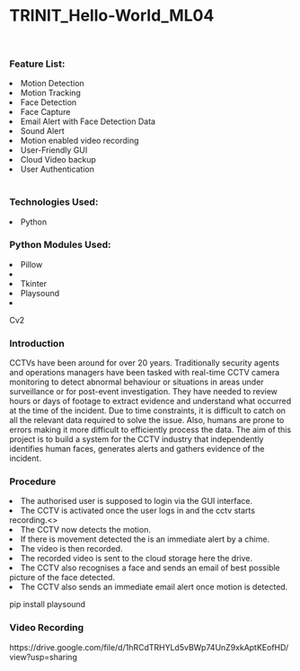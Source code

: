 # TRINIT_Hello-World_ML04

<br>
<h3>Feature List:</h3>
<li>Motion Detection</li>
<li>Motion Tracking</li>
<li>Face Detection</li>
<li>Face Capture</li>
<li>Email Alert with Face Detection Data</li>
<li>Sound Alert</li>
<li>Motion enabled video recording</li>
<li>User-Friendly GUI</li>
<li>Cloud Video backup</li>
<li>User Authentication</li><br>

<h3>Technologies Used:</h3> 
<li>Python</li> 

<h3>Python Modules Used:</h3> 

<li>Pillow<li>

<li>Tkinter</li> 

<li>Playsound<li> 

Cv2 
<h3>Introduction</h3>
CCTVs have been around for over 20 years. Traditionally security agents and operations managers have been tasked with real-time CCTV camera monitoring to detect abnormal behaviour or situations in areas under surveillance or for post-event investigation. They have needed to review hours or days of footage to extract evidence and understand what occurred at the time of the incident. Due to time constraints, it is difficult to catch on all the relevant data required to solve the issue. Also, humans are prone to errors making it more difficult to efficiently process the data. The aim of this project is to build a system for the CCTV industry that independently identifies human faces, generates alerts and gathers evidence of the incident.

<h3>Procedure</h3>
<li>The authorised user is supposed to login via the GUI interface. </li>
<li>The CCTV is activated once the user logs in and the cctv starts recording.<> 
<li>The CCTV now detects the motion.</li>
<li>If there is movement detected the is an immediate alert by a chime.</li>
<li>The video is then recorded.</li> 
<li>The recorded video is sent to the cloud storage here the drive.</li> 
<li>The CCTV also recognises a face and sends an email of best possible picture of the face detected.</li> 
<li>The CCTV also sends an immediate email alert once motion is detected. </li>

pip install playsound

<h3>Video Recording</h3>
<link>https://drive.google.com/file/d/1hRCdTRHYLd5vBWp74UnZ9xkAptKEofHD/view?usp=sharing</link>